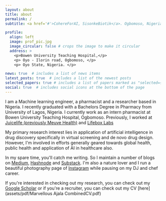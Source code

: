 ```yaml
---
layout: about
title: about
permalink: /
subtitle: <a href='#'>CohereForAI, SisonkeBiotik</a>. Ogbomoso, Nigeria.

profile:
  align: left
  image: prof_pic.jpg
  image_circular: false # crops the image to make it circular
  address: >
    <p>Bowen University Teaching Hospital,</p>
    <p> Oyo - Ilorin road, Ogbomoso, </p>
    <p> Oyo State, Nigeria. </p>

news: true  # includes a list of news items
latest_posts: true  # includes a list of the newest posts
selected_papers: true # includes a list of papers marked as "selected={true}"
social: true  # includes social icons at the bottom of the page
---
```


I am a Machine learning engineer, a pharmacist and a researcher based in Nigeria.
I recently graduated with a Bachelors Degree in Pharmacy from University of Lagos, Nigeria. I currently work as an intern pharmacist at Bowen University Teaching Hospital, Ogbomoso. Previously, I worked at [Juicelife (previously Meuve Health)](https://juicelife.io) and [Lifebox Labs](https://lifebox.ng) 

My primary research interest lies in application of artificial intelligence in drug discovery specifically in virtual screening and de novo drug design. However, I'm involved in efforts generally geared towards global health, public health and application of AI in healthcare also.

In my spare time, you'll catch me writing. So I maintain a number of blogs on [Medium](https://madeofajala.medium.com), [Hashnode](https://madeofajala.hashnode.dev) and [Substack](https://the-continum.substack.com). I'm also a nature lover and I run a beautiful photography page of [Instagram](https://instagram.com/shotsbymarve) while pausing on my DJ and chef career.

If you're interested in checking out my research, you can check out my [Google Scholar](https://scholar.google.com/marvellousajala) or if you're a recruiter, you can check out my CV [here](assets/pdf/Marvellous Ajala CombinedCV.pdf) 
